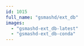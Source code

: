 ```yaml
---
id: 1015
full_name: "gsmashd/ext_db"
images: 
  - "gsmashd-ext_db-latest"
  - "gsmashd-ext_db-conda"
---
```

